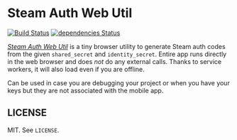 # Steam Auth Web Util

[![Build Status](https://travis-ci.org/scholtzm/steam-auth-web-util.svg?branch=master)](https://travis-ci.org/scholtzm/steam-auth-web-util) [![dependencies Status](https://david-dm.org/scholtzm/steam-auth-web-util/status.svg)](https://david-dm.org/scholtzm/steam-auth-web-util)

[*Steam Auth Web Util*](http://scholtzm.github.io/steam-auth-web-util/) is a tiny browser utility to generate Steam auth codes from the given `shared_secret` and `identity_secret`. Entire app runs directly in the web browser and does *not* do any external calls. Thanks to service workers, it will also load even if you are offline.

Can be used in case you are debugging your project or when you have your keys but they are not associated with the mobile app.

## LICENSE

MIT. See `LICENSE`.
